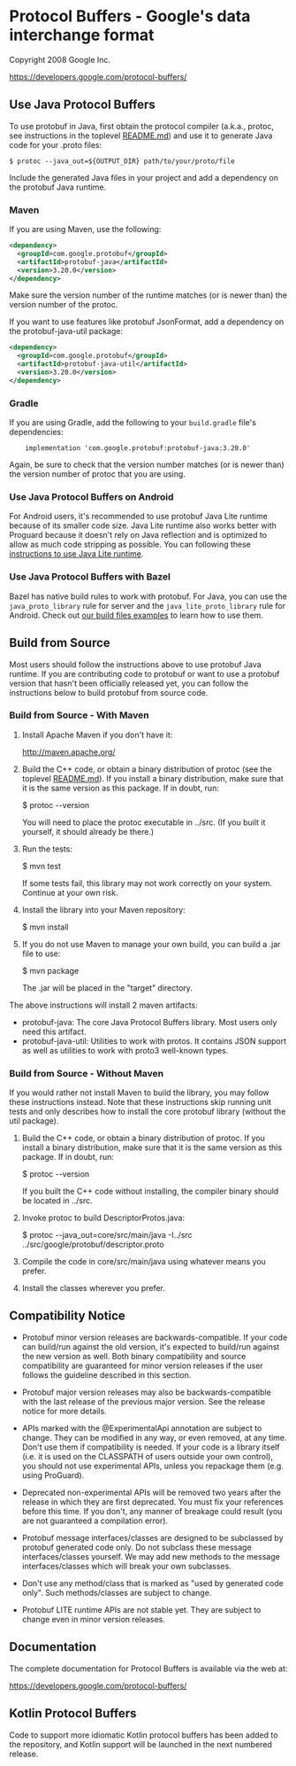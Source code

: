 # Protocol Buffers - Google's data interchange format

Copyright 2008 Google Inc.

https://developers.google.com/protocol-buffers/

## Use Java Protocol Buffers

To use protobuf in Java, first obtain the protocol compiler (a.k.a., protoc,
see instructions in the toplevel [README.md](../README.md)) and use it to
generate Java code for your .proto files:

    $ protoc --java_out=${OUTPUT_DIR} path/to/your/proto/file

Include the generated Java files in your project and add a dependency on the
protobuf Java runtime.

### Maven

If you are using Maven, use the following:

```xml
<dependency>
  <groupId>com.google.protobuf</groupId>
  <artifactId>protobuf-java</artifactId>
  <version>3.20.0</version>
</dependency>
```

Make sure the version number of the runtime matches (or is newer than) the
version number of the protoc.

If you want to use features like protobuf JsonFormat, add a dependency on the
protobuf-java-util package:

```xml
<dependency>
  <groupId>com.google.protobuf</groupId>
  <artifactId>protobuf-java-util</artifactId>
  <version>3.20.0</version>
</dependency>
```

### Gradle

If you are using Gradle, add the following to your `build.gradle` file's dependencies:
```
    implementation 'com.google.protobuf:protobuf-java:3.20.0'
```
Again, be sure to check that the version number matches (or is newer than) the version number of protoc that you are using.

### Use Java Protocol Buffers on Android

For Android users, it's recommended to use protobuf Java Lite runtime because
of its smaller code size. Java Lite runtime also works better with Proguard
because it doesn't rely on Java reflection and is optimized to allow as much
code stripping as possible. You can following these [instructions to use Java
Lite runtime](lite.md).

### Use Java Protocol Buffers with Bazel

Bazel has native build rules to work with protobuf. For Java, you can use the
`java_proto_library` rule for server and the `java_lite_proto_library` rule
for Android. Check out [our build files examples](../examples/BUILD) to learn
how to use them.

## Build from Source

Most users should follow the instructions above to use protobuf Java runtime.
If you are contributing code to protobuf or want to use a protobuf version
that hasn't been officially released yet, you can follow the instructions
below to build protobuf from source code.

### Build from Source - With Maven

1) Install Apache Maven if you don't have it:

     http://maven.apache.org/

2) Build the C++ code, or obtain a binary distribution of protoc (see
   the toplevel [README.md](../README.md)). If you install a binary
   distribution, make sure that it is the same version as this package.
   If in doubt, run:

     $ protoc --version

   You will need to place the protoc executable in ../src.  (If you
   built it yourself, it should already be there.)

3) Run the tests:

     $ mvn test

   If some tests fail, this library may not work correctly on your
   system.  Continue at your own risk.

4) Install the library into your Maven repository:

     $ mvn install

5) If you do not use Maven to manage your own build, you can build a
   .jar file to use:

     $ mvn package

   The .jar will be placed in the "target" directory.

The above instructions will install 2 maven artifacts:

  * protobuf-java: The core Java Protocol Buffers library. Most users only
                   need this artifact.
  * protobuf-java-util: Utilities to work with protos. It contains JSON support
                        as well as utilities to work with proto3 well-known
                        types.

### Build from Source - Without Maven

If you would rather not install Maven to build the library, you may
follow these instructions instead.  Note that these instructions skip
running unit tests and only describes how to install the core protobuf
library (without the util package).

1) Build the C++ code, or obtain a binary distribution of protoc.  If
   you install a binary distribution, make sure that it is the same
   version as this package.  If in doubt, run:

     $ protoc --version

   If you built the C++ code without installing, the compiler binary
   should be located in ../src.

2) Invoke protoc to build DescriptorProtos.java:

     $ protoc --java_out=core/src/main/java -I../src \
         ../src/google/protobuf/descriptor.proto

3) Compile the code in core/src/main/java using whatever means you prefer.

4) Install the classes wherever you prefer.

## Compatibility Notice

* Protobuf minor version releases are backwards-compatible. If your code
  can build/run against the old version, it's expected to build/run against
  the new version as well. Both binary compatibility and source compatibility
  are guaranteed for minor version releases if the user follows the guideline
  described in this section.

* Protobuf major version releases may also be backwards-compatible with the
  last release of the previous major version. See the release notice for more
  details.

* APIs marked with the @ExperimentalApi annotation are subject to change. They
  can be modified in any way, or even removed, at any time. Don't use them if
  compatibility is needed. If your code is a library itself (i.e. it is used on
  the CLASSPATH of users outside your own control), you should not use
  experimental APIs, unless you repackage them (e.g. using ProGuard).

* Deprecated non-experimental APIs will be removed two years after the release
  in which they are first deprecated. You must fix your references before this
  time. If you don't, any manner of breakage could result (you are not
  guaranteed a compilation error).

* Protobuf message interfaces/classes are designed to be subclassed by protobuf
  generated code only. Do not subclass these message interfaces/classes
  yourself. We may add new methods to the message interfaces/classes which will
  break your own subclasses.

* Don't use any method/class that is marked as "used by generated code only".
  Such methods/classes are subject to change.

* Protobuf LITE runtime APIs are not stable yet. They are subject to change even
  in minor version releases.

## Documentation

The complete documentation for Protocol Buffers is available via the
web at:

  https://developers.google.com/protocol-buffers/

## Kotlin Protocol Buffers

Code to support more idiomatic Kotlin protocol buffers has been added to the
repository, and Kotlin support will be launched in the next numbered release.
